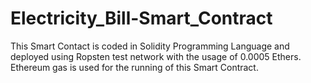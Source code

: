 # Electricity_Bill-Smart_Contract
This Smart Contact is coded in Solidity Programming Language and deployed using Ropsten test network with the usage of 0.0005 Ethers.
Ethereum gas is used for the running of this Smart Contract.

